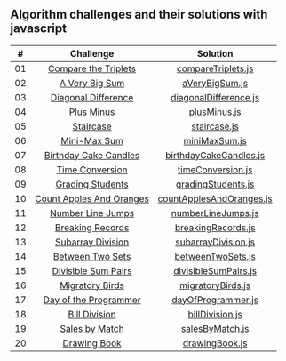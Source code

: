 ## Algorithm challenges and their solutions with javascript

|  #  |                                                      Challenge                                                      |                                  Solution                                  |
| :-: | :-----------------------------------------------------------------------------------------------------------------: | :------------------------------------------------------------------------: |
| 01  |    [Compare the Triplets](https://www.hackerrank.com/challenges/compare-the-triplets/problem?isFullScreen=true)     |       [compareTriplets.js](./algoritma_cozumleri/compareTriplets.js)       |
| 02  |          [A Very Big Sum](https://www.hackerrank.com/challenges/a-very-big-sum/problem?isFullScreen=true)           |           [aVeryBigSum.js](./algoritma_cozumleri/aVeryBigSum.js)           |
| 03  |     [Diagonal Difference](https://www.hackerrank.com/challenges/diagonal-difference/problem?isFullScreen=true)      |    [diagonalDifference.js](./algoritma_cozumleri/diagonalDifference.js)    |
| 04  |              [Plus Minus](https://www.hackerrank.com/challenges/plus-minus/problem?isFullScreen=true)               |             [plusMinus.js](./algoritma_cozumleri/plusMinus.js)             |
| 05  |               [Staircase](https://www.hackerrank.com/challenges/staircase/problem?isFullScreen=true)                |             [staircase.js](./algoritma_cozumleri/staircase.js)             |
| 06  |            [Mini-Max Sum](https://www.hackerrank.com/challenges/mini-max-sum/problem?isFullScreen=true)             |            [miniMaxSum.js](./algoritma_cozumleri/miniMaxSum.js)            |
| 07  |   [Birthday Cake Candles](https://www.hackerrank.com/challenges/birthday-cake-candles/problem?isFullScreen=true)    |   [birthdayCakeCandles.js](./algoritma_cozumleri/birthdayCakeCandles.js)   |
| 08  |         [Time Conversion](https://www.hackerrank.com/challenges/time-conversion/problem?isFullScreen=true)          |        [timeConversion.js](./algoritma_cozumleri/timeConversion.js)        |
| 09  |             [Grading Students](https://www.hackerrank.com/challenges/grading/problem?isFullScreen=true)             |       [gradingStudents.js](./algoritma_cozumleri/gradingStudents.js)       |
| 10  |    [Count Apples And Oranges](https://www.hackerrank.com/challenges/apple-and-orange/problem?isFullScreen=true)     | [countApplesAndOranges.js](./algoritma_cozumleri/countApplesAndOranges.js) |
| 11  |            [Number Line Jumps](https://www.hackerrank.com/challenges/kangaroo/problem?isFullScreen=true)            |       [numberLineJumps.js](./algoritma_cozumleri/numberLineJumps.js)       |
| 12  | [Breaking Records](https://www.hackerrank.com/challenges/breaking-best-and-worst-records/problem?isFullScreen=true) |       [breakingRecords.js](./algoritma_cozumleri/breakingRecords.js)       |
| 13  |        [Subarray Division](https://www.hackerrank.com/challenges/the-birthday-bar/problem?isFullScreen=true)        |      [subarrayDivision.js](./algoritma_cozumleri/subarrayDivision.js)      |
| 14  |        [Between Two Sets](https://www.hackerrank.com/challenges/between-two-sets/problem?isFullScreen=true)         |        [betweenTwoSets.js](./algoritma_cozumleri/betweenTwoSets.js)        |
| 15  |     [Divisible Sum Pairs](https://www.hackerrank.com/challenges/divisible-sum-pairs/problem?isFullScreen=true)      |     [divisibleSumPairs.js](./algoritma_cozumleri/divisibleSumPairs.js)     |
| 16  |         [Migratory Birds](https://www.hackerrank.com/challenges/migratory-birds/problem?isFullScreen=true)          |        [migratoryBirds.js](./algoritma_cozumleri/migratoryBirds.js)        |
| 17  |   [Day of the Programmer](https://www.hackerrank.com/challenges/day-of-the-programmer/problem?isFullScreen=true)    |       [dayOfProgrammer.js](./algoritma_cozumleri/dayOfProgrammer.js)       |
| 18  |            [Bill Division](https://www.hackerrank.com/challenges/bon-appetit/problem?isFullScreen=true)             |          [billDivision.js](./algoritma_cozumleri/billDivision.js)          |
| 19  |           [Sales by Match](https://www.hackerrank.com/challenges/sock-merchant/problem?isFullScreen=true)           |          [salesByMatch.js](./algoritma_cozumleri/salesByMatch.js)          |
| 20  |            [Drawing Book](https://www.hackerrank.com/challenges/drawing-book/problem?isFullScreen=true)             |           [drawingBook.js](./algoritma_cozumleri/drawingBook.js)           |
